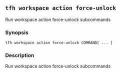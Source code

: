 ## `tfh workspace action force-unlock`

Run workspace action force-unlock subcommands

### Synopsis

    tfh workspace action force-unlock COMMAND[ ... ]

### Description

Run workspace action force-unlock subcommands

